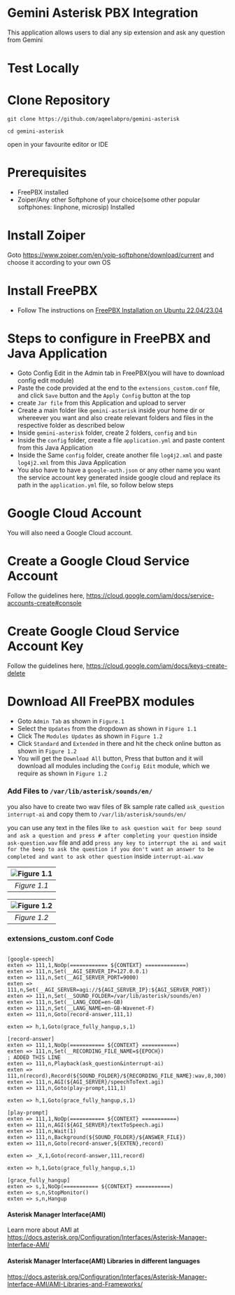 # Gemini Asterisk PBX Integration
This application allows users to dial any sip extension and ask any question from Gemini

# Test Locally
# Clone Repository

```
git clone https://github.com/aqeelabpro/gemini-asterisk
```
```
cd gemini-asterisk
```
open in your favourite editor or IDE

# Prerequisites

- FreePBX installed
- Zoiper/Any other Softphone of your choice(some other popular softphones: linphone, microsip) Installed

# Install Zoiper
Goto https://www.zoiper.com/en/voip-softphone/download/current and choose it according to your own OS

# Install FreePBX
- Follow The instructions on [FreePBX Installation on Ubuntu 22.04/23.04](https://blog.piecebyte.com/freepbx-installation-on-ubuntu-22-04-23-04)

# Steps to configure in FreePBX and Java Application
- Goto Config Edit in the Admin tab in FreePBX(you will have to download config edit module)
- Paste the code provided at the end to the `extensions_custom.conf` file, and click `Save` button and the `Apply Config` button at the top
- create `Jar file` from this Application and upload to server
- Create a main folder like `gemini-asterisk` inside your home dir or whereever you want and also create relevant folders and files in the respective folder as described below
- Inside `gemini-asterisk` folder, create 2 folders, `config` and `bin`
- Inside the `config` folder, create a file `application.yml` and paste content from this Java Application
- Inside the Same `config` folder, create another file `log4j2.xml` and paste `log4j2.xml` from this Java Application
- You also have to have a `google-auth.json` or any other name you want the service account key generated inside google cloud and replace its path in the `application.yml` file, so follow below steps

# Google Cloud Account
You will also need a Google Cloud account.

# Create a Google Cloud Service Account
Follow the guidelines here, https://cloud.google.com/iam/docs/service-accounts-create#console

# Create Google Cloud Service Account Key
Follow the guidelines here, https://cloud.google.com/iam/docs/keys-create-delete

# Download All FreePBX modules
- Goto `Admin Tab` as shown in `Figure.1`
- Select the `Updates` from the dropdown as shown in `Figure 1.1`
- Click The `Modules Updates` as shown in `Figure 1.2`
- Click `Standard` and `Extended` in there and hit the check online button as shown in `Figure 1.2`
- You will get the `Download All` button, Press that button and it will download all modules including the `Config Edit` module, which we require as shown in `Figure 1.2`

### Add Files to `/var/lib/asterisk/sounds/en/`
you also have to create two wav files of 8k sample rate called `ask_question` `interrupt-ai` and copy them to `/var/lib/asterisk/sounds/en/`

you can use any text in the files like `to ask question wait for beep sound and ask a question and press # after completing your question` inside `ask-question.wav` file and add `press any key to interrupt the ai and wait for the beep to ask the question if you don't want an answer to be completed and want to ask other question` inside `interrupt-ai.wav`


| ![Figure 1.1](https://github.com/aqeelabpro/gemini-asterisk/assets/93031839/1094e414-5b33-4ff3-a26b-0947ff4f667f "Figure 1.1") | 
|:--:| 
| *Figure 1.1* |

| ![Figure 1.2](https://github.com/aqeelabpro/gemini-asterisk/assets/93031839/85582d37-838a-407c-9a5d-29d0357d3c32 "Figure 1.2") | 
|:--:| 
| *Figure 1.2* |
### extensions_custom.conf Code
```

[google-speech]
exten => 111,1,NoOp(============ ${CONTEXT} =============)
exten => 111,n,Set(__AGI_SERVER_IP=127.0.0.1)
exten => 111,n,Set(__AGI_SERVER_PORT=9000)
exten => 111,n,Set(__AGI_SERVER=agi://${AGI_SERVER_IP}:${AGI_SERVER_PORT})
exten => 111,n,Set(__SOUND_FOLDER=/var/lib/asterisk/sounds/en)
exten => 111,n,Set(__LANG_CODE=en-GB)
exten => 111,n,Set(__LANG_NAME=en-GB-Wavenet-F)
exten => 111,n,Goto(record-answer,111,1)

exten => h,1,Goto(grace_fully_hangup,s,1)

[record-answer]
exten => 111,1,NoOp(=========== ${CONTEXT} ===========)
exten => 111,n,Set(__RECORDING_FILE_NAME=${EPOCH})
; ADDED THIS LINE
exten => 111,n,Playback(ask_question&interrupt-ai)
exten => 111,n(record),Record(${SOUND_FOLDER}/${RECORDING_FILE_NAME}:wav,8,300)
exten => 111,n,AGI(${AGI_SERVER}/speechToText.agi)
exten => 111,n,Goto(play-prompt,111,1)

exten => h,1,Goto(grace_fully_hangup,s,1)

[play-prompt]
exten => 111,1,NoOp(=========== ${CONTEXT} ===========)
exten => 111,n,AGI(${AGI_SERVER}/textToSpeech.agi)
exten => 111,n,Wait(1)
exten => 111,n,Background(${SOUND_FOLDER}/${ANSWER_FILE})
exten => 111,n,Goto(record-answer,${EXTEN},record)

exten => _X,1,Goto(record-answer,111,record)

exten => h,1,Goto(grace_fully_hangup,s,1)

[grace_fully_hangup]
exten => s,1,NoOp(=========== ${CONTEXT} ===========)
exten => s,n,StopMonitor()
exten => s,n,Hangup
```


#### Asterisk Manager Interface(AMI)
Learn more about AMI at https://docs.asterisk.org/Configuration/Interfaces/Asterisk-Manager-Interface-AMI/

#### Asterisk Manager Interface(AMI) Libraries in different languages
https://docs.asterisk.org/Configuration/Interfaces/Asterisk-Manager-Interface-AMI/AMI-Libraries-and-Frameworks/
